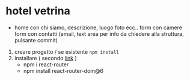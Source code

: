 # hotel vetrina
- home con chi siamo, descrizione, luogo foto ecc..
form con camere
form con contatti (email, text area per info da chiedere alla struttura, pulsante commit)

1. creare progetto / se esistente `npm install`
2. installare ( secondo [link](https://www.freecodecamp.org/news/how-to-use-react-router-version-6/) )
   - npm i react-router
   - npm install react-router-dom@6
